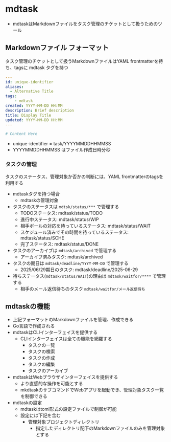 # mdtask

- mdtaskはMarkdownファイルをタスク管理のチケットとして扱うためのツール

## Markdownファイル フォーマット

タスク管理のチケットとして扱うMarkdownファイルはYAML frontmatterを持ち、tagsに mdtask タグを持つ

```yaml
---
id: unique-identifier
aliases:
  - Alternative Title
tags:
    - mdtask
created: YYYY-MM-DD HH:MM
description: Brief description
title: Display Title
updated: YYYY-MM-DD HH:MM
---

# Content Here
```

- unique-identifier = task/YYYYMMDDHHMMSS
- YYYYMMDDHHMMSS はファイル作成日時分秒

### タスクの管理

タスクのステータス、管理対象か否かの判断には、YAML frontmatterのtagsを利用する

- mdtaskタグを持つ場合
    - mdtaskの管理対象
- タスクのステータスは `mdtsk/status/***` で管理する
    - TODOステータス: mdtask/status/TODO
    - 進行中ステータス: mdtask/status/WIP
    - 相手ボールの対応を待っているステータス: mdtask/status/WAIT
    - スケジュール済みでその時間を待っているステータス: mdtask/status/SCHE
    - 完了ステータス: mdtask/status/DONE
- タスクのアーカイブは `mdtask/archived` で管理する
    - アーカイブ済みタスク: mdtask/archived
- タスクの期日は `mdtask/deadline/YYYY-MM-DD` で管理する
    - 2025/06/29期日のタスク: mdtask/deadline/2025-06-29
- 待ちステータス(`mdtask/status/WAIT`)の理由は `mdtask/waitfor/****` で管理する
    - 相手のメール返信待ちのタスク `mdtask/waitfor/メール返信待ち`

## mdtaskの機能

- 上記フォーマットのMarkdownファイルを管理、作成できる
- Go言語で作成される
- mdtaskはCLIインターフェイスを提供する
    - CLIインターフェイスは全ての機能を網羅する
        - タスクの一覧
        - タスクの検索
        - タスクの作成
        - タスクの編集
        - タスクのアーカイブ
- mdtaskはWebブラウザインターフェイスを提供する
    - より直感的な操作を可能とする
    - mkdtaskのサブコマンドでWebアプリを起動でき、管理対象タスク一覧を制御できる
- mdtaskの設定
    - mdtaskはtoml形式の設定ファイルで制御が可能
    - 設定には下記を含む
        - 管理対象プロジェクトディレクトリ
            - 指定したディレクトリ配下のMarkdownファイルのみを管理対象とする
